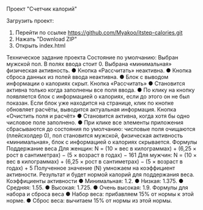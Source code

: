 Проект "Счетчик калорий"

Загрузить проект:
1. Перейти по ссылке https://github.com/Myakoo/itstep-calories.git
2. Нажать "Download ZIP"
3. Открыть index.html

Техническое задание проекта
Состояние по умолчанию:
Выбран мужской пол.
В полях ввода стоит 0.
Выбрана «минимальная» физическая активность.
●	Кнопка «Рассчитать» неактивна.
●	Кнопка сброса данных из полей ввода неактивна.
●	Блок с выводом информации о калориях скрыт.
Кнопка «Рассчитать»
●	Становится активна только когда заполнены все поля ввода.
●	По клику на кнопку появляется блок с информацией о калориях, если до этого он не был показан. Если блок уже находится на странице, клик по кнопке обновляет расчёты, выводится актуальная информация.
Кнопка «Очистить поля и расчёт»
●	Становится активна, когда хотя бы одно числовое поле заполнено.
●	При клике все элементы приложения сбрасываются до состояния по умолчанию: числовые поля очищаются (плейсхолдер 0), пол становится мужской, физическая активность «минимальная», блок с информацией о калориях скрывается.
Формулы
Поддержание веса
Для женщин:
N = (10 × вес в килограммах) + (6,25 × рост в сантиметрах) − (5 × возраст в годах) − 161
Для мужчин:
N = (10 × вес в килограммах) + (6,25 × рост в сантиметрах) − (5 × возраст в годах) + 5
Полученное значение (N) умножаем на коэффициент активности. Результат и будет нормой калорий для поддержания веса.
Коэффициенты активности
●	Минимальная: 1.2.
●	Низкая: 1.375.
●	Средняя: 1.55.
●	Высокая: 1.725.
●	Очень высокая: 1.9.
Формулы для набора и сброса веса
●	Набор веса: прибавляем 15% от нормы к этой норме.
●	Сброс веса: вычитаем 15% от нормы из этой нормы.
